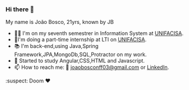 ### Hi there :eyes:

My name is João Bosco, 21yrs, known by JB

- :man_student: I'm on my seventh semestrer in Information System at [UNIFACISA](https://www.unifacisa.edu.br/home).
- :office:I'm doing a part-time internship at LTI on [UNIFACISA](https://www.unifacisa.edu.br/home).
- :books: I'm back-end,using Java,Spring Framework,JPA,MongoDb,SQL,Protractor on my work.
- 🧠 Started to study Angular,CSS,HTML and Javascript.
- 📫 How to reach me: :e-mail: joaobosconff03@gmail.com or [LinkedIn](https://www.linkedin.com/in/joaobosconff/).


:suspect: Doom ❤
